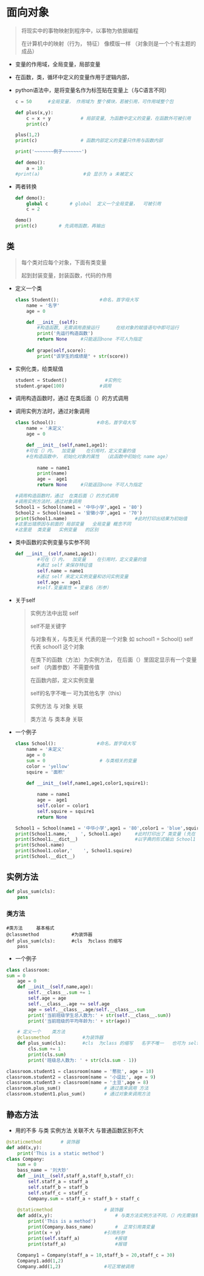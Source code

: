 # 面向对象

>   将现实中的事物映射到程序中，以事物为依据编程
>
>   在计算机中的映射（行为， 特征）   像模版一样 （对象则是一个个有主题的成品）

-   变量的作用域，全局变量，局部变量

-   在函数，类，循环中定义的变量作用于逻辑内部，

-   python语法中，是将变量名作为标签贴在变量上（与C语言不同）

    ```python
    c = 50      #全局变量， 作用域为 整个模块，若被引用，可作用域整个包
    
    def plus(x,y):
        c = x + y           # 局部变量, 为函数中定义的变量，在函数外可被引用
        print(c)
    
    plus(1,2)
    print(c)                # 函数内部定义的变量只作用与函数内部
    
    print('~~~~~~~例子~~~~~~~')
    
    def demo():
        a = 10
    #print(a)                #会 显示为 a 未被定义
    ```



-   两者转换

    ```python
    def demo():
        global c        # global  定义一个全局变量，  可被引用 
        c = 2
    
    demo()          
    print(c)        # 先调用函数，再输出
    ```

## 类

>   每个类对应每个对象，下面有类变量
>
>   起到封装变量，封装函数，代码的作用

-   定义一个类

    ```python
    class Student():               #命名，首字母大写
        name = '名字'
        age = 0
    
        def __init__(self):
            #构造函数, 无需调用直接运行      在给对象的赋值语句中即可运行
            print('先运行构造函数')
            return None     #只能返回none 不可人为指定
        
        def grape(self,score):
            print("该学生的成绩是" + str(score))
    ```


-   实例化类，给类赋值

    ```python
    student = Student()              #实例化
    student.grape(100)             #调用
    ```

-   调用构造函数时，通过 在类后面（）的方式调用

-   调用实例方法时，通过对象调用

    ```python
    class School():               #命名，首字母大写
        name = '未定义'                 
        age = 0                   
    
        def __init__(self,name1,age1):             
        #可在（）内，  加变量    在引用时，定义变量的值
        #在构造函数中， 初始化对象的属性  （此函数中初始化 name age）
            
            name = name1
            print(name)                   
            age =  age1                   
            return None     #只能返回none 不可人为指定
    
    #调用构造函数时，通过  在类后面（）的方式调用
    #调用实例方法时，通过对象调用
    School1 = School(name1 = '中华小学',age1 = '80')
    School2 = School(name1 = '安徽小学',age1 = '70')
    print(School1.name)                         #此时打印出结果为初始值   
    #这里出错原因与前面的 局部变量   全局变量 概念不同
    #这里是  类变量   实例变量   的区别
    ```

-   类中函数的实例变量与实参不同

    ```python
    def __init__(self,name1,age1):             
            #可在（）内，  加变量    在引用时，定义变量的值
            #通过 self 来保存特征值
            self.name = name1              
            #通过 self 来定义实例变量和访问实例变量
            self.age =  age1       
            #self.变量属性 = 变量名（形参）
    ```

-   关于self

    >   实例方法中出现 self
    >
    >   self不是关键字
    >
    >   与对象有关，与类无关 代表的是一个对象 如 school1 = School()  self 代表  school1  这个对象
    >
    >   在类下的函数（方法）为实例方法， 在后面（）里固定显示有一个变量 self （内置参数）不需要传值
    >
    >   在函数内部，定义实例变量      
    >
    >   self的名字不唯一  可为其他名字（this）
    >
    >   实例方法 与 对象 关联 
    >
    >   类方法  与 类本身 关联

-   一个例子

    ```python
    class School():               #命名，首字母大写
        name = '未定义'                 
        age = 0          
        sum = 0                    # 与类相关的变量
        color = 'yellow'
        squire = '面积'
    
        def __init__(self,name1,age1,color1,squire1):            
            
            name = name1                    
            age =  age1     
            self.color = color1
            self.squire = squire1
            return None     
    
    School1 = School(name1 = '中华小学',age1 = '80',color1 = 'blue',squire1 = '1000')
    print(School1.name,'    ', School1.age)     #此时打印出了 类变量 (先在  实例变量  中查找，无， 则到类变量中找)
    print(School1.__dict__)                     #以字典的形式输出 School1 的变量
    print(School.name)     
    print(School1.color,'    ', School1.squire) 
    print(School.__dict__)   
    ```


## 实例方法

```python
def plus_sum(cls):
    pass
```

### 类方法

```
#类方法     基本格式
@classmethod            #为装饰器
def plus_sum(cls):      #cls  为class 的缩写
    pass
```

-   一个例子

```python
class classroom:
sum = 0
    age = 0
    def __init__(self,name,age):
        self.__class__.sum += 1
        self.age = age
        self.__class__.age += self.age
        age = self.__class__.age/self.__class__.sum
        print('当前班级学生总人数为:' + str(self.__class__.sum))
        print('当前班级的平均年龄为:' + str(age))

    # 定义一个    类方法
    @classmethod            #为装饰器
    def plus_sum(cls):      #cls  为class 的缩写   名字不唯一   也可为 self
        cls.sum += 1
        print(cls.sum)
        print('班级总人数为: ' + str(cls.sum - 1))

classroom.student1 = classroom(name = '憨批', age = 10)
classroom.student2 = classroom(name = '小逗比', age = 9)  
classroom.student3 = classroom(name = '土豆',age = 8)           
classroom.plus_sum()                # 通过类来调用 方法
classroom.student1.plus_sum()       # 通过对象来调用方法
```

## 静态方法          

-   用的不多   与类 实例方法 关联不大   与普通函数区别不大  

```python
@staticmethod       # 装饰器
def add(x,y):
    print('This is a static method')
class Company:
    sum = 0
    bass_name = '刘大钞'
    def __init__(self,staff_a,staff_b,staff_c):
        self.staff_a = staff_a
        self.staff_b = staff_b
        self.staff_c = staff_c
        Company.sum = staff_a + staff_b + staff_c
    
    @staticmethod                   # 装饰器
    def add(x,y):                       # 与类方法实例方法不同，（）内无需强制添加变量
        print('This is a method')
        print(Company.bass_name)        #  正常引用类变量
        print(x + y)                #引用形参
        print(self.staff_a)             #报错
        print(staff_a)                  #报错
    
    Company1 = Company(staff_a = 10,staff_b = 20,staff_c = 30)
    Company1.add(1,2)
    Company.add(1,2)                #可正常被调用

```